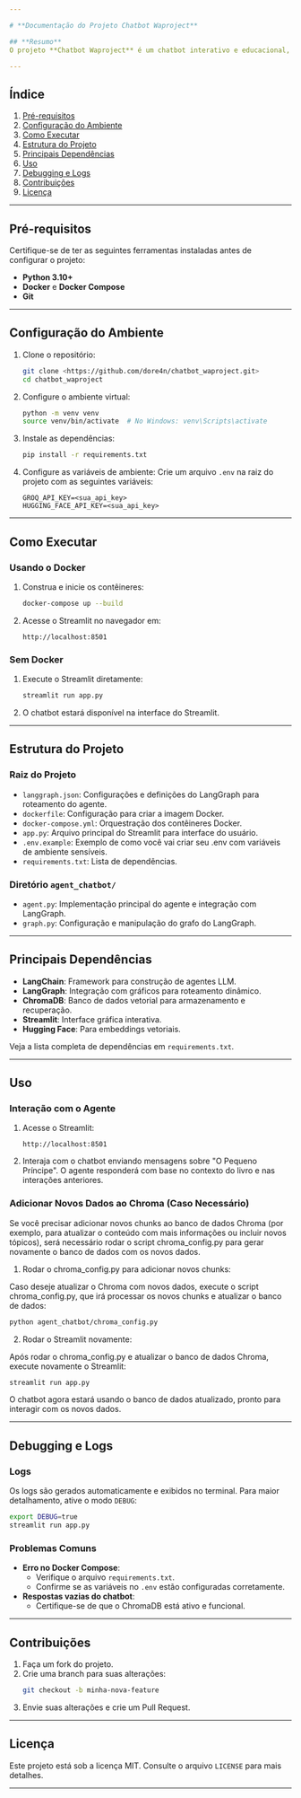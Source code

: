```yaml
---

# **Documentação do Projeto Chatbot Waproject**

## **Resumo**
O projeto **Chatbot Waproject** é um chatbot interativo e educacional, utilizando tecnologias como LangChain, LangGraph, ChromaDB, e Streamlit. O agente é especializado em responder perguntas sobre o livro "O Pequeno Príncipe", utilizando um mecanismo de Recuperação de Dados por Busca (RAG). Ele pode realizar buscas no banco de dados ChromaDB, analisar o contexto e fornecer respostas relevantes com base nas mensagens anteriores.

---
```


## **Índice**
1. [Pré-requisitos](#pré-requisitos)
2. [Configuração do Ambiente](#configuração-do-ambiente)
3. [Como Executar](#como-executar)
4. [Estrutura do Projeto](#estrutura-do-projeto)
5. [Principais Dependências](#principais-dependências)
6. [Uso](#uso)
7. [Debugging e Logs](#debugging-e-logs)
8. [Contribuições](#contribuições)
9. [Licença](#licença)

---

## **Pré-requisitos**
Certifique-se de ter as seguintes ferramentas instaladas antes de configurar o projeto:
- **Python 3.10+**
- **Docker** e **Docker Compose**
- **Git**

---

## **Configuração do Ambiente**

1. Clone o repositório:
   ```bash
   git clone <https://github.com/dore4n/chatbot_waproject.git>
   cd chatbot_waproject
   ```

2. Configure o ambiente virtual:
   ```bash
   python -m venv venv
   source venv/bin/activate  # No Windows: venv\Scripts\activate
   ```

3. Instale as dependências:
   ```bash
   pip install -r requirements.txt
   ```

4. Configure as variáveis de ambiente:
   Crie um arquivo `.env` na raiz do projeto com as seguintes variáveis:
   ```
   GROQ_API_KEY=<sua_api_key>
   HUGGING_FACE_API_KEY=<sua_api_key>
   ```

---

## **Como Executar**

### **Usando o Docker**
1. Construa e inicie os contêineres:
   ```bash
   docker-compose up --build
   ```

2. Acesse o Streamlit no navegador em:
   ```
   http://localhost:8501
   ```

### **Sem Docker**
1. Execute o Streamlit diretamente:
   ```bash
   streamlit run app.py
   ```

2. O chatbot estará disponível na interface do Streamlit.

---

## **Estrutura do Projeto**

### **Raiz do Projeto**
- `langgraph.json`: Configurações e definições do LangGraph para roteamento do agente.
- `dockerfile`: Configuração para criar a imagem Docker.
- `docker-compose.yml`: Orquestração dos contêineres Docker.
- `app.py`: Arquivo principal do Streamlit para interface do usuário.
- `.env.example`: Exemplo de como você vai criar seu .env com variáveis de ambiente sensíveis.
- `requirements.txt`: Lista de dependências.

### **Diretório `agent_chatbot/`**
- `agent.py`: Implementação principal do agente e integração com LangGraph.
- `graph.py`: Configuração e manipulação do grafo do LangGraph.

---

## **Principais Dependências**
- **LangChain**: Framework para construção de agentes LLM.
- **LangGraph**: Integração com gráficos para roteamento dinâmico.
- **ChromaDB**: Banco de dados vetorial para armazenamento e recuperação.
- **Streamlit**: Interface gráfica interativa.
- **Hugging Face**: Para embeddings vetoriais.

Veja a lista completa de dependências em `requirements.txt`.

---

## **Uso**

### **Interação com o Agente**
1. Acesse o Streamlit:
   ```
   http://localhost:8501
   ```
2. Interaja com o chatbot enviando mensagens sobre "O Pequeno Príncipe". O agente responderá com base no contexto do livro e nas interações anteriores.

### **Adicionar Novos Dados ao Chroma (Caso Necessário)**
Se você precisar adicionar novos chunks ao banco de dados Chroma (por exemplo, para atualizar o conteúdo com mais informações ou incluir novos tópicos), será necessário rodar o script chroma_config.py para gerar novamente o banco de dados com os novos dados.

 1. Rodar o chroma_config.py para adicionar novos chunks:

  Caso deseje atualizar o Chroma com novos dados, execute o script chroma_config.py, que irá processar os novos chunks e atualizar o banco de dados:

```bash
python agent_chatbot/chroma_config.py
```
 2. Rodar o Streamlit novamente:

Após rodar o chroma_config.py e atualizar o banco de dados Chroma, execute novamente o Streamlit:

```bash
streamlit run app.py
```
O chatbot agora estará usando o banco de dados atualizado, pronto para interagir com os novos dados.

---

## **Debugging e Logs**
### **Logs**
Os logs são gerados automaticamente e exibidos no terminal. Para maior detalhamento, ative o modo `DEBUG`:
```bash
export DEBUG=true
streamlit run app.py
```

### **Problemas Comuns**
- **Erro no Docker Compose**:
  - Verifique o arquivo `requirements.txt`.
  - Confirme se as variáveis no `.env` estão configuradas corretamente.
- **Respostas vazias do chatbot**:
  - Certifique-se de que o ChromaDB está ativo e funcional.

---

## **Contribuições**
1. Faça um fork do projeto.
2. Crie uma branch para suas alterações:
   ```bash
   git checkout -b minha-nova-feature
   ```
3. Envie suas alterações e crie um Pull Request.

---

## **Licença**
Este projeto está sob a licença MIT. Consulte o arquivo `LICENSE` para mais detalhes.

---